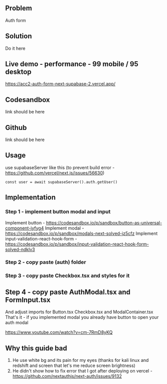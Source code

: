 ## Problem

Auth form

## Solution

Do it here

## Live demo - performance - 99 mobile / 95 desktop

https://acc2-auth-form-next-supabase-2.vercel.app/

## Codesandbox

link should be here

## Github

link should be here

## Usage

use supabaseServer like this (to prevent build error - https://github.com/vercel/next.js/issues/56630)

```tsx
const user = await supabaseServer().auth.getUser()
```

## Implementation

### Step 1 - implement button modal and input

Implement button - https://codesandbox.io/p/sandbox/button-as-universal-component-jyfyg4
Implement modal - https://codesandbox.io/p/sandbox/modals-next-solved-jz5cfz
Implement input-validation-react-hook-form - https://codesandbox.io/p/sandbox/input-validation-react-hook-form-solved-ndklv3

### Step 2 - copy paste (auth) folder

### Step 3 - copy paste Checkbox.tsx and styles for it

## Step 4 - copy paste AuthModal.tsx and FormInput.tsx

And adjust imports for Button.tsx Checkbox.tsx and ModalContainer.tsx
That's it - if you implemented modal you already have button to open your auth modal

https://www.youtube.com/watch?v=cm-7RmD8yKQ

## Why this guide bad

1. He use white bg and its pain for my eyes (thanks for kali linux and redshift and screen that let's me reduce screen brightness)
2. He didn't show how to fix error that I got after deploying on vercel - https://github.com/nextauthjs/next-auth/issues/9132

